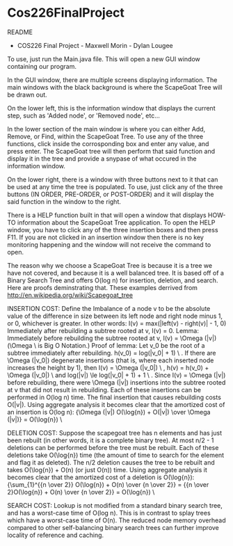 Cos226FinalProject
==================

README

- COS226 Final Project -
Maxwell Morin - Dylan Lougee

To use, just run the Main.java file. This will open a new GUI window containing our program.

In the GUI window, there are multiple screens displaying information. The main windows with the black background
is where the ScapeGoat Tree will be drawn out.

On the lower left, this is the information window that displays the current step, such as 'Added node', or
'Removed node', etc...

In the lower section of the main window is where you can either Add, Remove, or Find, within the ScapeGoat Tree.
To use any of the three functions, click inside the corrosponding box and enter any value, and press enter. The
ScapeGoat tree will then perform that said function and display it in the tree and provide a snypase of what
occured in the information window.

On the lower right, there is a window with three buttons next to it that can be used at any time the tree is
populated. To use, just click any of the three buttons (IN ORDER, PRE-ORDER, or POST-ORDER) and it will display
the said function in the window to the right.

There is a HELP function built in that will open a window that displays HOW-TO information about the ScapeGoat
Tree application. To open the HELP window, you have to click any of the three insertion boxes and then press
F11. If you are not clicked in an insertion window then there is no key monitoring happening and the window
will not receive the command to open.

The reason why we choose a ScapeGoat Tree is because it is a tree we have not covered, and because it is a well
balanced tree. It is based off of a Binary Search Tree and offers O(log n) for insertion, deletion, and search.
Here are proofs deminstrating that. These examples derrived from http://en.wikipedia.org/wiki/Scapegoat_tree

INSERTION COST:
Define the Imbalance of a node v to be the absolute value of the difference in size between its left node and
right node minus 1, or 0, whichever is greater. In other words:
I(v) = max(|left(v) - right(v)| - 1, 0) \
Immediately after rebuilding a subtree rooted at v, I(v) = 0.
Lemma: Immediately before rebuilding the subtree rooted at v,
I(v) = \Omega (|v|) \
(\Omega \ is Big O Notation.)
Proof of lemma:
Let v_0 be the root of a subtree immediately after rebuilding. h(v_0) = log(|v_0| + 1) \ .
If there are \Omega (|v_0|) degenerate insertions (that is, where each inserted node increases the height by 1),
then
I(v) = \Omega (|v_0|) \ ,
h(v) = h(v_0) + \Omega (|v_0|) \ and
log(|v|) \le log(|v_0| + 1) + 1 \ .
Since I(v) = \Omega (|v|) before rebuilding, there were \Omega (|v|) insertions into the subtree rooted at v that
did not result in rebuilding. Each of these insertions can be performed in O(log n) time. The final insertion that
causes rebuilding costs O(|v|). Using aggregate analysis it becomes clear that the amortized cost of an insertion
is O(log n):
{\Omega (|v|) O(\log{n}) + O(|v|) \over \Omega (|v|)} = O(\log{n}) \

DELETION COST:
Suppose the scapegoat tree has n elements and has just been rebuilt (in other words, it is a complete binary tree).
At most n/2 - 1 deletions can be performed before the tree must be rebuilt.
Each of these deletions take O(\log{n}) time (the amount of time to search for the element and flag it as deleted).
The n/2 deletion causes the tree to be rebuilt and takes O(\log{n}) + O(n) (or just O(n)) time.
Using aggregate analysis it becomes clear that the amortized cost of a deletion is O(\log{n}):
{\sum_{1}^{{n \over 2}} O(\log{n}) + O(n) \over {n \over 2}} = {{n \over 2}O(\log{n}) + O(n) \over {n \over 2}} = O(\log{n}) \

SEARCH COST:
Lookup is not modified from a standard binary search tree, and has a worst-case time of O(log n).
This is in contrast to splay trees which have a worst-case time of O(n).
The reduced node memory overhead compared to other self-balancing binary search trees can further improve locality of reference and caching.

